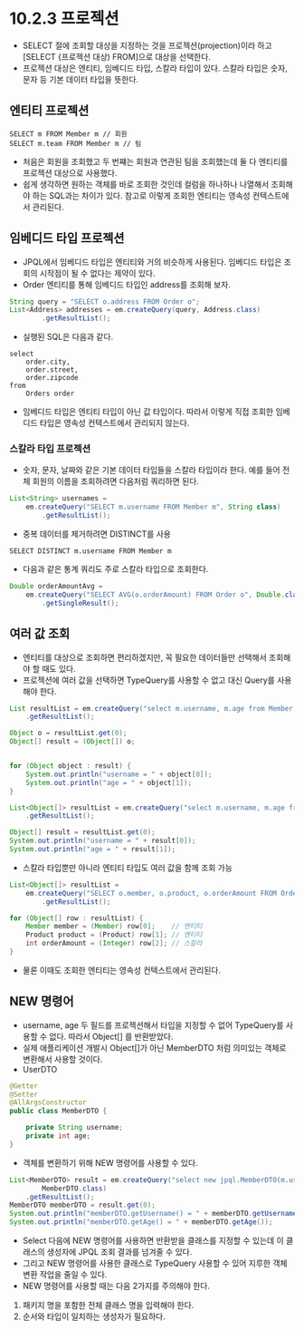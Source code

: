 # 10.2.3 프로젝션
- SELECT 절에 조회할 대상을 지정하는 것을 프로젝션(projection)이라 하고 [SELECT {프로젝션 대상) FROM]으로 대상을 선택한다.
- 프로젝션 대상은 엔티티, 임베디드 타입, 스칼라 타입이 있다. 스칼라 타입은 숫자, 문자 등 기본 데이터 타입을 뜻한다.

## 엔티티 프로젝션
```jpaql
SELECT m FROM Member m // 회원
SELECT m.team FROM Member m // 팀
```
- 처음은 회원을 조회했고 두 번쨰는 회원과 연관된 팀을 조회했는데 둘 다 엔티티를 프로젝션 대상으로 사용했다.
- 쉽게 생각하면 원하는 객체를 바로 조회한 것인데 컬럼을 하나하나 나열해서 조회해야 하는 SQL과는 차이가 있다. 참고로 이렇게 조회한 엔티티는 영속성 컨텍스트에서 관리된다.

## 임베디드 타입 프로젝션
- JPQL에서 임베디드 타입은 엔티티와 거의 비슷하게 사용된다. 임베디드 타입은 조회의 시작점이 될 수 없다는 제약이 있다.
- Order 엔티티를 통해 임베디드 타입인 address를 조회해 보자.
```java
String query = "SELECT o.address FROM Order o";
List<Address> addresses = em.createQuery(query, Address.class)
        .getResultList();
```
- 실행된 SQL은 다음과 같다.
```text
select
    order.city,
    order.street,
    order.zipcode
from
    Orders order
```
- 임베디드 타입은 엔티티 타입이 아닌 값 타입이다. 따라서 이렇게 직접 조회한 임베디드 타입은 영속성 컨텍스트에서 관리되지 않는다.

### 스칼라 타입 프로젝션
- 숫자, 문자, 날짜와 같은 기본 데이터 타입들을 스칼라 타입이라 한다. 예를 들어 전체 회원의 이름을 조회하려면 다음처럼 쿼리하면 된다.
```java
List<String> usernames = 
    em.createQuery("SELECT m.username FROM Member m", String class)
        .getResultList();
```
- 중복 데이터를 제거하려면 DISTINCT를 사용
```jpaql
SELECT DISTINCT m.username FROM Member m
```
- 다음과 같은 통계 쿼리도 주로 스칼라 타입으로 조회한다.
```java
Double orderAmountAvg =
    em.createQuery("SELECT AVG(o.orderAmount) FROM Order o", Double.class)
        .getSingleResult();
```

## 여러 값 조회
- 엔티티를 대상으로 조회하면 편리하겠지만, 꼭 필요한 데이터들만 선택해서 조회해야 할 때도 있다.
- 프로젝션에 여러 값을 선택하면 TypeQuery를 사용할 수 없고 대신 Query를 사용해야 한다.
```java
List resultList = em.createQuery("select m.username, m.age from Member m")
    .getResultList();

Object o = resultList.get(0);
Object[] result = (Object[]) o;


for (Object object : result) {
    System.out.println("username = " + object[0]);
    System.out.println("age = " + object[1]);
}
```
```java
List<Object[]> resultList = em.createQuery("select m.username, m.age from Member m")
    .getResultList();

Object[] result = resultList.get(0);
System.out.println("username = " + result[0]);
System.out.println("age = " + result[1]);
```
- 스칼라 타입뿐만 아니라 엔티티 타입도 여러 값을 함께 조회 가능
```java
List<Object[]> resultList = 
    em.createQuery("SELECT o.member, o.product, o.orderAmount FROM Order o")
        .getResultList();

for (Object[] row : resultList) {
    Member member = (Member) row[0];    // 엔티티
    Product product = (Product) row[1]; // 엔티티
    int orderAmount = (Integer) row[2]; // 스칼라
}
```
- 물론 이때도 조회한 엔티티는 영속성 컨텍스트에서 관리된다.

## NEW 명령어
- username, age 두 필드를 프로젝션해서 타입을 지정할 수 없어 TypeQuery를 사용할 수 없다. 따라서 Object[] 를 반환받았다.
- 실제 애플리케이션 개발시 Object[]가 아닌 MemberDTO 처럼 의미있는 객체로 변환해서 사용할 것이다.
- UserDTO
```java
@Getter
@Setter
@AllArgsConstructor
public class MemberDTO {

	private String username;
	private int age;
}
```
- 객체를 변환하기 위해 NEW 명령어를 사용할 수 있다.
```java
List<MemberDTO> result = em.createQuery("select new jpql.MemberDTO(m.username, m.age) from Member m",
        MemberDTO.class)
    .getResultList();
MemberDTO memberDTO = result.get(0);
System.out.println("memberDTO.getUsername() = " + memberDTO.getUsername());
System.out.println("memberDTO.getAge() = " + memberDTO.getAge());
```
- Select 다음에 NEW 명령어를 사용하면 반환받을 클래스를 지정할 수 있는데 이 클래스의 생성자에 JPQL 조회 결과를 넘겨줄 수 있다. 
- 그리고 NEW 명령어를 사용한 클래스로 TypeQuery 사용할 수 있어 지루한 객체 변환 작업을 줄일 수 있다.
- NEW 명령어를 사용할 때는 다음 2가지를 주의해야 한다.
1. 패키지 명을 포함한 전체 클래스 명을 입력해야 한다.
2. 순서와 타입이 일치하는 생성자가 필요하다.
